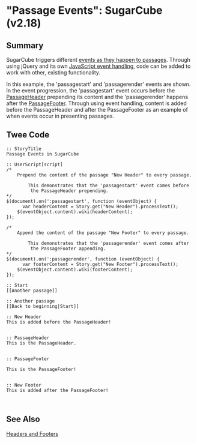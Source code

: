 # "Passage Events": SugarCube (v2.18)

## Summary

SugarCube triggers different [events as they happen to passages](http://www.motoslave.net/sugarcube/2/docs/passage-events-task-objects.html). Through using jQuery and its own [JavaScript event handling](http://api.jquery.com/category/events/event-handler-attachment/), code can be added to work with other, existing functionality.

In this example, the 'passagestart' and 'passagerender' events are shown. In the event progression, the 'passagestart' event occurs before the [PassageHeader](http://www.motoslave.net/sugarcube/2/docs/special-names.html#special-passages-passageheader) prepending its content and the 'passagerender' happens after the [PassageFooter](http://www.motoslave.net/sugarcube/2/docs/special-names.html#special-passages-passagefooter). Through using event handling, content is added before the PassageHeader and after the PassageFooter as an example of when events occur in presenting passages.

## Twee Code

```
:: StoryTitle
Passage Events in SugarCube

:: UserScript[script]
/*
    Prepend the content of the passage "New Header" to every passage.

		This demonstrates that the 'passagestart' event comes before
		 the PassageHeader prepending.
*/
$(document).on(':passagestart', function (eventObject) {
	  var headerContent = Story.get("New Header").processText();
    $(eventObject.content).wiki(headerContent);
});

/*
    Append the content of the passage "New Footer" to every passage.

		This demonstrates that the 'passagerender' event comes after
		 the PassageFooter appending.
*/
$(document).on(':passagerender', function (eventObject) {
	  var footerContent = Story.get("New Footer").processText();
    $(eventObject.content).wiki(footerContent);
});

:: Start
[[Another passage]]

:: Another passage
[[Back to beginning|Start]]

:: New Header
This is added before the PassageHeader!


:: PassageHeader
This is the PassageHeader.


:: PassageFooter

This is the PassageFooter!


:: New Footer
This is added after the PassageFooter!



```

## See Also

[Headers and Footers](../../headersandfooters/sugarcube/sugarcube_headersandfooters.md)

